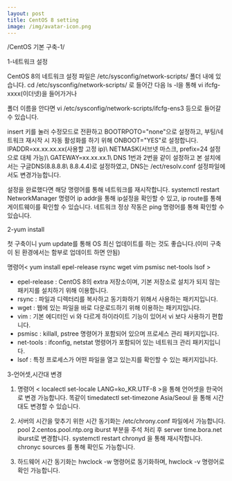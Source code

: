 ```yaml
---
layout: post
title: CentOS 8 setting
image: /img/avatar-icon.png
---
```

/CentOS 기본 구축-1/

1-네트워크 설정

CentOS 8의 네트워크 설정 파일은 /etc/sysconfig/network-scripts/ 폴더 내에 있습니다.
cd /etc/sysconfig/network-scripts/ 로 들어간 다음 ls -l을 통해 vi ifcfg-xxxx(이더넷)을 들어가거나

폴더 이름을 안다면 vi /etc/sysconfig/network-scripts/ifcfg-ens3 등으로 들어갈 수 있습니다.

insert 키를 눌러 수정모드로 전환하고 BOOTRPOTO="none"으로 설정하고, 
부팅/네트워크 재시작 시 자동 활성화를 하기 위해 ONBOOT="YES"로 설정합니다.
IPADDR=xx.xx.xx.xx(사용할 고정 ip)\ NETMASK(서브넷 마스크, prefix=24 설정으로 대체 가능)\ 
GATEWAY=xx.xx.xx.1\ DNS 1번과 2번을 같이 설정하고 본 설치에서는 구글DNS(8.8.8.8\ 8.8.4.4)로 설정하였고,
DNS는 /ect/resolv.conf 설정파일에서도 변경가능합니다.

설정을 완료했다면 해당 명령어를 통해 네트워크를 재시작합니다.
systemctl restart NetworkManager
명령어 ip addr을 통해 ip설정을 확인할 수 있고, ip route를 통해 게이트웨이를 확인할 수 있습니다.
네트워크 정상 작동은 ping 명령어를 통해 확인할 수 있습니다.

2-yum install

첫 구축이니 yum update를 통해 OS 최신 업데이트를 하는 것도 좋습니다.(이미 구축이 된 환경에서는 함부로 업데이트 하면 안됨)

 명령어< yum install epel-release rsync wget vim psmisc net-tools lsof >
- epel-release : CentOS 8의 extra 저장소이며, 기본 저장소로 설치가 되지 않는 패키지를 설치하기 위해 이용합니다.
- rsync : 파일과 디렉터리를 복사하고 동기화하기 위해서 사용하는 패키지입니다.
- wget : 웹에 있는 파일을 바로 다운로드하기 위해 이용하는 패키지입니다.
- vim : 기본 에디터인 vi 와 다르게 하이라이트 기능이 있어서 vi 보다 사용하기 편합니다.
- psmisc : killall, pstree 명령어가 포함되어 있으며 프로세스 관리 패키지입니다.
- net-tools : ifconfig, netstat 명령어가 포함되어 있는 네트워크 관리 패키지입니다.
- lsof : 특정 프로세스가 어떤 파일을 열고 있는지를 확인할 수 있는 패키지입니다.

3-언어셋,시간대 변경

1. 명령어 < localectl set-locale LANG=ko_KR.UTF-8 >을 통해 언어셋을 한국어로 변경 가능합니다.
똑같이 timedatectl set-timezone Asia/Seoul 을 통해 시간대도 변경할 수 있습니다. 

2. 서버의 시간을 맞추기 위한 시간 동기화는 /etc/chrony.conf 파일에서 가능합니다.
                      pool 2.centos.pool.ntp.org iburst 부분을 주석 처리 후 server time.bora.net iburst로 변경합니다.
systemctl restart chronyd 을 통해 재시작합니다.
chronyc sources 를 통해 확인도 가능합니다.

3. 하드웨어 시간 동기화는 hwclock -w 명령어로 동기화하며, hwclock -v 명령어로 확인 가능합니다.


